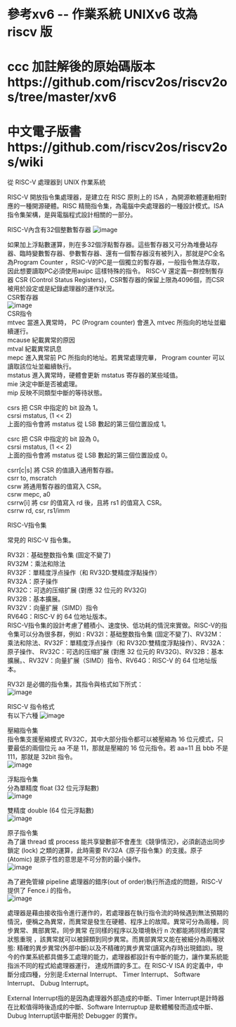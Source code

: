 # 參考xv6 -- 作業系統 UNIXv6 改為 riscv 版 
# ccc 加註解後的原始碼版本https://github.com/riscv2os/riscv2os/tree/master/xv6 
# 中文電子版書https://github.com/riscv2os/riscv2os/wiki  

從 RISC-V 處理器到 UNIX 作業系統

RISC-V 開放指令集處理器，是建立在 RISC 原則上的 ISA ，為開源軟體運動相對應的一種開源硬體。RISC 精簡指令集，為電腦中央處理器的一種設計模式。ISA 指令集架構，是與電腦程式設計相關的一部分。  

RISC-V內含有32個整數暫存器
![image](https://github.com/yehchen0328/sp111b/assets/99935197/3601e372-2199-47f0-bbc6-403c56883dfc)


如果加上浮點數運算，則在多32個浮點暫存器。這些暫存器又可分為堆疊站存器、臨時變數暫存器、參數暫存器、還有一個暫存器沒有被列入，那就是PC全名為Program Counter ，RSIC-V的PC是一個獨立的暫存器，一般指令無法存取，因此想要讀取PC必須使用auipc 這樣特殊的指令。
RISC-V 還定義一群控制暫存器 CSR (Control Status Registers)，CSR暫存器的保留上限為4096個，而CSR被用於設定或是紀錄處理器的運作狀況。  
CSR暫存器  
![image](https://github.com/yehchen0328/sp111b/assets/99935197/302d7a90-9b3f-455c-8adf-c9e781883d92)  
CSR指令  
mtvec 當進入異常時， PC (Program counter) 會進入 mtvec 所指向的地址並繼續運行。  
mcause 紀載異常的原因  
mtval 紀載異常訊息  
mepc 進入異常前 PC 所指向的地址。若異常處理完畢， Program counter 可以讀取該位址並繼續執行。  
mstatus 進入異常時，硬體會更新 mstatus 寄存器的某些域值。  
mie 決定中斷是否被處理。  
mip 反映不同類型中斷的等待狀態。  

csrs 把 CSR 中指定的 bit 設為 1。  
csrsi mstatus, (1 << 2)  
上面的指令會將 mstatus 從 LSB 數起的第三個位置設成 1。  

csrc 把 CSR 中指定的 bit 設為 0。  
csrsi mstatus, (1 << 2)  
上面的指令會將 mstatus 從 LSB 數起的第三個位置設成 0。  
 
csrr[c|s] 將 CSR 的值讀入通用暫存器。  
csrr to, mscratch  
csrw 將通用暫存器的值寫入 CSR。  
csrw	mepc, a0  
csrrw[i] 將 csr 的值寫入 rd 後，且將 rs1 的值寫入 CSR。  
csrrw rd, csr, rs1/imm  

RISC-V指令集    

常見的 RISC-V 指令集。  

RV32I：基础整数指令集 (固定不變了)  
RV32M：乘法和除法  
RV32F：單精度浮点操作（和 RV32D:雙精度浮點操作）  
RV32A：原子操作  
RV32C：可选的压缩扩展 (對應 32 位元的 RV32G)  
RV32B：基本擴展。   
RV32V：向量扩展（SIMD）指令  
RV64G：RISC-V 的 64 位地址版本。  
RISC-V指令集的設計考慮了體積小、速度快、低功耗的情況來實做。RISC-V的指令集可以分為很多群，例如 : RV32I：基础整数指令集 (固定不變了)、RV32M：乘法和除法、RV32F：單精度浮点操作（和 RV32D:雙精度浮點操作）、RV32A：原子操作、
RV32C：可选的压缩扩展 (對應 32 位元的 RV32G)、RV32B：基本擴展。、RV32V：向量扩展（SIMD）指令、RV64G：RISC-V 的 64 位地址版本。  

RV32I 是必備的指令集，其指令與格式如下所式：  
 ![image](https://github.com/yehchen0328/sp111b/assets/99935197/fd4ac43e-9f66-4b5b-acc4-58f53af332f6)  

RISC-V 指令格式  
有以下六種
![image](https://github.com/yehchen0328/sp111b/assets/99935197/e02f35d4-3549-4229-b349-63c59ce6129b)  

壓縮指令集  
指令集支援壓縮模式 RV32C，其中大部分指令都可以被壓縮為 16 位元模式，只要最低的兩個位元 aa 不是 11，那就是壓縮的 16 位元指令。若 aa=11 且 bbb 不是 111，那就是 32bit 指令。    
![image](https://github.com/yehchen0328/sp111b/assets/99935197/db3c66ec-c4fc-4f0f-af31-f8251eea55b3)

浮點指令集  
分為單精度 float (32 位元浮點數)  
![image](https://github.com/yehchen0328/sp111b/assets/99935197/9a105379-9074-40ba-b180-f1c272bc5e23)

雙精度 double (64 位元浮點數)  
![image](https://github.com/yehchen0328/sp111b/assets/99935197/90ba549e-8818-4ae3-b0a9-de02429f542d)

原子指令集  
為了讓 thread 或 process 能共享變數卻不會產生《競爭情況》，必須創造出同步鎖定 (lock) 之類的運算，此時需要 RV32A《原子指令集》的支援。原子 (Atomic) 是原子性的意思是不可分割的最小操作。  
![image](https://github.com/yehchen0328/sp111b/assets/99935197/f0f515d8-1ed5-4c00-8e17-c72b0041e958)

為了避免管線 pipeline 處理器的錯序(out of order)執行所造成的問題，RISC-V 提供了 Fence.i 的指令。  
![image](https://github.com/yehchen0328/sp111b/assets/99935197/0254dd23-f5c1-48cf-aacd-187bbfeb1022)


處理器是藉由接收指令進行運作的，若處理器在執行指令流的時候遇到無法預期的情況，便稱之為異常，而異常是發生在硬體、程序上的故障。異常可分為兩種，同步異常、異部異常。同步異常 在同樣的程序以及環境執行 n 次都能將同樣的異常狀態重現
，該異常就可以被歸類到同步異常。而異部異常又能在被細分為兩種狀態: 精確的異步異常(外部中斷)以及不精確的異步異常(讀寫內存時出現錯誤)。現今的作業系統都具備多工處理的能力，處理器都設計有中斷的能力，讓作業系統能指派不同的程式給處理器運行，
達成所謂的多工。在 RISC-V ISA 的定義中，中斷分成四種，分別是:External Interrupt、 Timer Interrupt、 Software Interrupt、 Dubug Interrupt。  
 
External Interrupt指的是因為處理器外部造成的中斷、Timer Interrupt是計時器在比較值得時後造成的中斷、Software Interruptup 是軟體觸發而造成中斷、Dubug Interrupt該中斷用於 Debugger 的實作。
